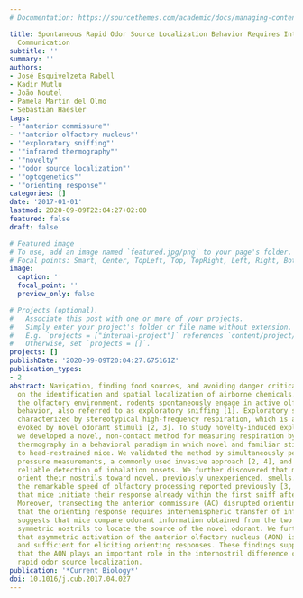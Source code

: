 ```yaml
---
# Documentation: https://sourcethemes.com/academic/docs/managing-content/

title: Spontaneous Rapid Odor Source Localization Behavior Requires Interhemispheric
  Communication
subtitle: ''
summary: ''
authors:
- José Esquivelzeta Rabell
- Kadir Mutlu
- João Noutel
- Pamela Martin del Olmo
- Sebastian Haesler
tags:
- '"anterior commissure"'
- '"anterior olfactory nucleus"'
- '"exploratory sniffing"'
- '"infrared thermography"'
- '"novelty"'
- '"odor source localization"'
- '"optogenetics"'
- '"orienting response"'
categories: []
date: '2017-01-01'
lastmod: 2020-09-09T22:04:27+02:00
featured: false
draft: false

# Featured image
# To use, add an image named `featured.jpg/png` to your page's folder.
# Focal points: Smart, Center, TopLeft, Top, TopRight, Left, Right, BottomLeft, Bottom, BottomRight.
image:
  caption: ''
  focal_point: ''
  preview_only: false

# Projects (optional).
#   Associate this post with one or more of your projects.
#   Simply enter your project's folder or file name without extension.
#   E.g. `projects = ["internal-project"]` references `content/project/deep-learning/index.md`.
#   Otherwise, set `projects = []`.
projects: []
publishDate: '2020-09-09T20:04:27.675161Z'
publication_types:
- 2
abstract: Navigation, finding food sources, and avoiding danger critically depend
  on the identification and spatial localization of airborne chemicals. When monitoring
  the olfactory environment, rodents spontaneously engage in active olfactory sampling
  behavior, also referred to as exploratory sniffing [1]. Exploratory sniffing is
  characterized by stereotypical high-frequency respiration, which is also reliably
  evoked by novel odorant stimuli [2, 3]. To study novelty-induced exploratory sniffing,
  we developed a novel, non-contact method for measuring respiration by infrared (IR)
  thermography in a behavioral paradigm in which novel and familiar stimuli are presented
  to head-restrained mice. We validated the method by simultaneously performing nasal
  pressure measurements, a commonly used invasive approach [2, 4], and confirmed highly
  reliable detection of inhalation onsets. We further discovered that mice actively
  orient their nostrils toward novel, previously unexperienced, smells. In line with
  the remarkable speed of olfactory processing reported previously [3, 5, 6], we find
  that mice initiate their response already within the first sniff after odor onset.
  Moreover, transecting the anterior commissure (AC) disrupted orienting, indicating
  that the orienting response requires interhemispheric transfer of information. This
  suggests that mice compare odorant information obtained from the two bilaterally
  symmetric nostrils to locate the source of the novel odorant. We further demonstrate
  that asymmetric activation of the anterior olfactory nucleus (AON) is both necessary
  and sufficient for eliciting orienting responses. These findings support the view
  that the AON plays an important role in the internostril difference comparison underlying
  rapid odor source localization.
publication: '*Current Biology*'
doi: 10.1016/j.cub.2017.04.027
---
```

